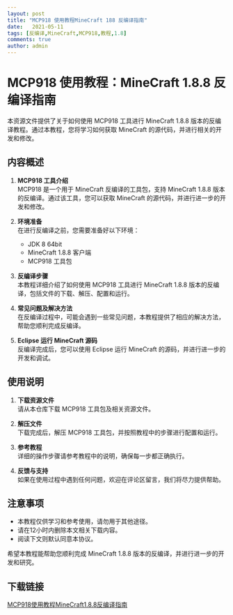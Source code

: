 ```yaml
---
layout: post
title: "MCP918 使用教程MineCraft 188 反编译指南"
date:   2021-05-11
tags: [反编译,MineCraft,MCP918,教程,1.8]
comments: true
author: admin
---
```

# MCP918 使用教程：MineCraft 1.8.8 反编译指南

本资源文件提供了关于如何使用 MCP918 工具进行 MineCraft 1.8.8 版本的反编译教程。通过本教程，您将学习如何获取 MineCraft 的源代码，并进行相关的开发和修改。

## 内容概述

1. **MCP918 工具介绍**  
   MCP918 是一个用于 MineCraft 反编译的工具包，支持 MineCraft 1.8.8 版本的反编译。通过该工具，您可以获取 MineCraft 的源代码，并进行进一步的开发和修改。

2. **环境准备**  
   在进行反编译之前，您需要准备好以下环境：
   - JDK 8 64bit
   - MineCraft 1.8.8 客户端
   - MCP918 工具包

3. **反编译步骤**  
   本教程详细介绍了如何使用 MCP918 工具进行 MineCraft 1.8.8 版本的反编译，包括文件的下载、解压、配置和运行。

4. **常见问题及解决方法**  
   在反编译过程中，可能会遇到一些常见问题，本教程提供了相应的解决方法，帮助您顺利完成反编译。

5. **Eclipse 运行 MineCraft 源码**  
   反编译完成后，您可以使用 Eclipse 运行 MineCraft 的源码，并进行进一步的开发和调试。

## 使用说明

1. **下载资源文件**  
   请从本仓库下载 MCP918 工具包及相关资源文件。

2. **解压文件**  
   下载完成后，解压 MCP918 工具包，并按照教程中的步骤进行配置和运行。

3. **参考教程**  
   详细的操作步骤请参考教程中的说明，确保每一步都正确执行。

4. **反馈与支持**  
   如果在使用过程中遇到任何问题，欢迎在评论区留言，我们将尽力提供帮助。

## 注意事项

- 本教程仅供学习和参考使用，请勿用于其他途径。
- 请在12小时内删除本文相关下载内容。
- 阅读下文则默认同意本协议。

希望本教程能帮助您顺利完成 MineCraft 1.8.8 版本的反编译，并进行进一步的开发和研究。

## 下载链接

[MCP918使用教程MineCraft1.8.8反编译指南](https://pan.quark.cn/s/71b69aa1d0b6)